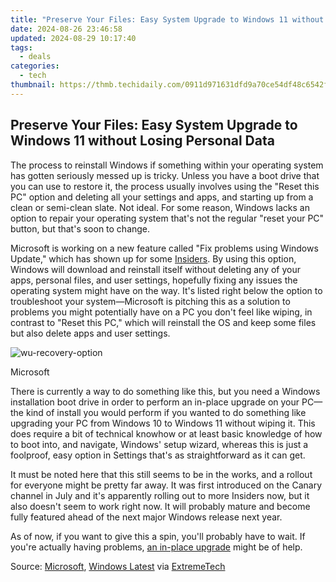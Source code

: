```yaml
---
title: "Preserve Your Files: Easy System Upgrade to Windows 11 without Losing Personal Data"
date: 2024-08-26 23:46:58
updated: 2024-08-29 10:17:40
tags:
  - deals
categories:
  - tech
thumbnail: https://thmb.techidaily.com/0911d971631dfd9a70ce54df48c6542f0fb3a0ed015eda89c92fcb9372e4bb6e.jpg
---
```


## Preserve Your Files: Easy System Upgrade to Windows 11 without Losing Personal Data

The process to reinstall Windows if something within your operating system has gotten seriously messed up is tricky. Unless you have a boot drive that you can use to restore it, the process usually involves using the "Reset this PC" option and deleting all your settings and apps, and starting up from a clean or semi-clean slate. Not ideal. For some reason, Windows lacks an option to repair your operating system that's not the regular "reset your PC" button, but that's soon to change.

 Microsoft is working on a new feature called "Fix problems using Windows Update," which has shown up for some [Insiders](https://program-issues.techidaily.com/boosting-horizon-zero-dawns-speed-tips-for-higher-fps-and-superior-play-experience/). By using this option, Windows will download and reinstall itself without deleting any of your apps, personal files, and user settings, hopefully fixing any issues the operating system might have on the way. It's listed right below the option to troubleshoot your system—Microsoft is pitching this as a solution to problems you might potentially have on a PC you don't feel like wiping, in contrast to "Reset this PC," which will reinstall the OS and keep some files but also delete apps and user settings.

![wu-recovery-option](https://static1.howtogeekimages.com/wordpress/wp-content/uploads/2023/12/wu-recovery-option.png) 

Microsoft

 There is currently a way to do something like this, but you need a Windows installation boot drive in order to perform an in-place upgrade on your PC—the kind of install you would perform if you wanted to do something like upgrading your PC from Windows 10 to Windows 11 without wiping it. This does require a bit of technical knowhow or at least basic knowledge of how to boot into, and navigate, Windows' setup wizard, whereas this is just a foolproof, easy option in Settings that's as straightforward as it can get.

 It must be noted here that this still seems to be in the works, and a rollout for everyone might be pretty far away. It was first introduced on the Canary channel in July and it's apparently rolling out to more Insiders now, but it also doesn't seem to work right now. It will probably mature and become fully featured ahead of the next major Windows release next year.

 As of now, if you want to give this a spin, you'll probably have to wait. If you're actually having problems, [an in-place upgrade](https://extra-skills.techidaily.com/in-2024-lens-based-enlightenment-guide-to-editing-brilliance/) might be of help.

 Source: [Microsoft](https://blogs.windows.com/windows-insider/2023/07/12/announcing-windows-11-insider-preview-build-25905/), [Windows Latest](https://www.windowslatest.com/2023/12/26/microsofts-game-changer-feature-reinstalls-windows-11-directly-via-windows-update/) via [ExtremeTech](https://www.extremetech.com/computing/windows-11-may-get-option-to-reinstall-via-windows-update-without-deleting)

<ins class="adsbygoogle"
     style="display:block"
     data-ad-format="autorelaxed"
     data-ad-client="ca-pub-7571918770474297"
     data-ad-slot="1223367746"></ins>



<ins class="adsbygoogle"
     style="display:block"
     data-ad-client="ca-pub-7571918770474297"
     data-ad-slot="8358498916"
     data-ad-format="auto"
     data-full-width-responsive="true"></ins>

